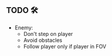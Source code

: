 ## TODO 🛠

- Enemy:
    - Don't step on player
    - Avoid obstacles
    - Follow player only if player in FOV
